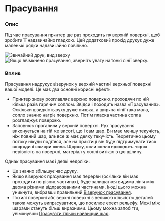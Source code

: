 Прасування
====

### **Опис**

Під час прасування принтер ще раз проходить по верхній поверхні, щоб зробити її надзвичайно гладкою. Цей додатковий прохід друкує дуже маленькі рядки надзвичайно повільно.

![Звичайний друк, вид зверху](../images/ironing_enabled_disabled.png)
![Якщо ввімкнено прасування, зверніть увагу на тонкі лінії зверху.](../images/ironing_enabled_enabled.png)

### **Вплив**

Прасування надрукує візерунок у верхній частині верхньої поверхні вашої моделі. Це має два основні корисні ефекти:

* Принтер знову розплавляє верхню поверхню, проходячи по ній кілька разів гарячим соплом. Звідси і походить назва «Прасування». Оскільки швидкість руху дуже низька, а ширина лінії така мала, сопло значно нагріє поверхню. Потім пласка частина сопла розгладжує поверхню.
* Заповнює прогалини у верхній поверхні. Рух прасування виконується на тій же висоті, що і сам шар. Він має меншу текучість, ніж повний шар, але все ж має деяку текучість. Теоретично цьому потоку нікуди подітися, але на практиці він буде підтримувати тиск всередині камери сопла. Щоразу, коли сопло проходить через нерівність на поверхні, матеріал у соплі витікає в цю щілину.

Однак прасування має і деякі недоліки:

* Це значно збільшує час друку.
* Якщо візерунок прасування має перерви (оскільки він має проходити по різних частинах), буде залишатися видима лінія між двома різними відпрасованими частинами. Іноді цього можна уникнути, вибравши правильний [Візерунок прасування](ironing_pattern.md).
* Похилі поверхні або верхні поверхні з великою кількістю деталей також можуть випрасуватися, що посилює ефект рельєфу. Межі між шарами стануть більш виразними. Цьому можна запобігти, увімкнувши [Прасувати тільки найвищий шар](ironing_only_highest_layer.md).

